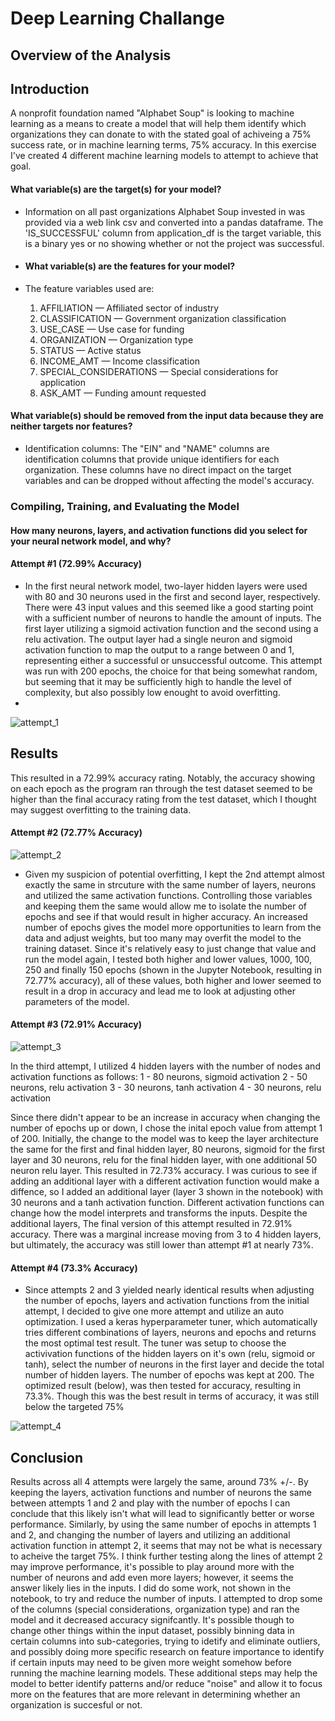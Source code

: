 # Deep Learning Challange

## Overview of the Analysis

## Introduction

A nonprofit foundation named "Alphabet Soup" is looking to machine learning as a means to create a model that will help them identify which organizations they can donate to with the stated goal of achiveing a 75% success rate, or in machine learning terms, 75% accuracy. In this exercise I've created 4 different machine learning models to attempt to achieve that goal. 

#### What variable(s) are the target(s) for your model?
* Information on all past organizations Alphabet Soup invested in was provided via a web link csv and converted into a pandas dataframe. The 'IS_SUCCESSFUL' column from application_df is the target variable, this is a binary yes or no showing whether or not the project was successful.

* #### What variable(s) are the features for your model?
* The feature variables used are:
  1. AFFILIATION — Affiliated sector of industry
  2. CLASSIFICATION — Government organization classification
  3. USE_CASE — Use case for funding
  4. ORGANIZATION — Organization type
  5. STATUS — Active status
  6. INCOME_AMT — Income classification
  7. SPECIAL_CONSIDERATIONS — Special considerations for application
  8. ASK_AMT — Funding amount requested
 
#### What variable(s) should be removed from the input data because they are neither targets nor features?
* Identification columns: The "EIN" and "NAME" columns are identification columns that provide unique identifiers for each organization. These columns have no direct impact on the target variables and can be dropped without affecting the model's accuracy.

### Compiling, Training, and Evaluating the Model

#### How many neurons, layers, and activation functions did you select for your neural network model, and why?
#### Attempt #1 (72.99% Accuracy)

* In the first neural network model, two-layer hidden layers were used with 80 and 30 neurons used in the first and second layer, respectively. There were 43 input values and this seemed like a good starting point with a sufficient number of neurons to handle the amount of inputs. The first layer utilizing a sigmoid activation function and the second using a relu activation. The output layer had a single neuron and sigmoid activation function to map the output to a range between 0 and 1, representing either a successful or unsuccessful outcome. This attempt was run with 200 epochs, the choice for that being somewhat random, but seeming that it may be sufficiently high to handle the level of complexity, but also possibly low enought to avoid overfitting.
* 
![attempt_1](images/attempt_1.JPG)

## Results

This resulted in a 72.99% accuracy rating. Notably, the accuracy showing on each epoch as the program ran through the test dataset seemed to be higher than the final accuracy rating from the test dataset, which I thought may suggest overfitting to the training data.

#### Attempt #2 (72.77% Accuracy)

![attempt_2](images/attempt_2.JPG)

* Given my suspicion of potential overfitting, I kept the 2nd attempt almost exactly the same in strcuture with the same number of layers, neurons and utilized the same activation functions. Controlling those variables and keeping them the same would allow me to isolate the number of epochs and see if that would result in higher accuracy. An increased number of epochs gives the model more opportunities to learn from the data and adjust weights, but too many may overfit the model to the training dataset. Since it's relatively easy to just change that value and run the model again, I tested both higher and lower values, 1000, 100, 250 and finally 150 epochs (shown in the Jupyter Notebook, resulting in 72.77% accuracy), all of these values, both higher and lower seemed to result in a drop in accuracy and lead me to look at adjusting other parameters of the model.

#### Attempt #3 (72.91% Accuracy)

![attempt_3](images/attempt_3.JPG)

In the third attempt, I utilized 4 hidden layers with the number of nodes and activation functions as follows: 
1 - 80 neurons, sigmoid activation
2 - 50 neurons, relu activation
3 - 30 neurons, tanh activation
4 - 30 neurons, relu activation

Since there didn't appear to be an increase in accuracy when changing the number of epochs up or down, I chose the inital epoch value from attempt 1 of 200. Initially, the change to the model was to keep the layer architecture the same for the first and final hidden layer, 80 neurons, sigmoid for the first layer and 30 neurons, relu for the final hidden layer, with one additional 50 neuron relu layer. This resulted in 72.73% accuracy. I was curious to see if adding an additional layer with a different activation function would make a diffence, so I added an additional layer (layer 3 shown in the notebook) with 30 neurons and a tanh activation function. Different activation functions can change how the model interprets and transforms the inputs. Despite the additional layers, The final version of this attempt resulted in 72.91% accuracy. There was a marginal increase moving from 3 to 4 hidden layers, but ultimately, the accuracy was still lower than attempt #1 at nearly 73%. 

#### Attempt #4 (73.3% Accuracy)

* Since attempts 2 and 3 yielded nearly identical results when adjusting the number of epochs, layers and activation functions from the initial attempt, I decided to give one more attempt and utilize an auto optimization. I used a keras hyperparameter tuner, which automatically tries different combinations of layers, neurons and epochs and returns the most optimal test result. The tuner was setup to choose the activivation functions of the hidden layers on it's own (relu, sigmoid or tanh), select the number of neurons in the first layer and decide the total number of hidden layers. The number of epochs was kept at 200. The optimized result (below), was then tested for accuracy, resulting in 73.3%. Though this was the best result in terms of accuracy, it was still below the targeted 75%

![attempt_4](images/attempt_4.JPG)

## Conclusion
Results across all 4 attempts were largely the same, around 73% +/-. By keeping the layers, activation functions and number of neurons the same between attempts 1 and 2 and play with the number of epochs I can conclude that this likely isn't what will lead to significantly better or worse performance. Similarly, by using the same number of epochs in attempts 1 and 2, and changing the number of layers and utilizing an additional activation function in attempt 2, it seems that may not be what is necessary to acheive the target 75%. I think further testing along the lines of attempt 2 may improve performance, it's possible to play around more with the number of neurons and add even more layers; however, it seems the answer likely lies in the inputs. I did do some work, not shown in the notebook, to try and reduce the number of inputs. I attempted to drop some of the columns (special considerations, organization type) and ran the model and it decreased accuracy signifcantly. It's possible though to change other things within the input dataset, possibly binning data in certain columns into sub-categories, trying to idetify and eliminate outliers, and possibly doing more specific research on feature importance to identify if certain inputs may need to be given more weight somehow before running the machine learning models. These additional steps may help the model to better identify patterns and/or reduce "noise" and allow it to focus more on the features that are more relevant in determining whether an organization is succesful or not.



